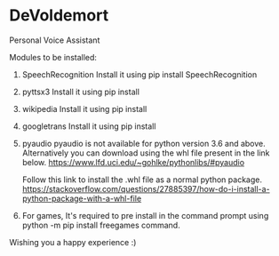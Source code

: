 # DeVoldemort
Personal Voice Assistant

Modules to be installed:
1. SpeechRecognition
    Install it using pip install SpeechRecognition

2. pyttsx3
    Install it using pip install

3. wikipedia
    Install it using pip install

4. googletrans
    Install it using pip install

5. pyaudio
    pyaudio is not available for python version 3.6 and above.
    Alternatively you can download using the whl file present in the 
    link below.
    https://www.lfd.uci.edu/~gohlke/pythonlibs/#pyaudio
    
    Follow this link to install the .whl file as a normal python package.
    https://stackoverflow.com/questions/27885397/how-do-i-install-a-python-package-with-a-whl-file
    
6. For games, It's required to pre install in the command prompt 
   using python -m pip install freegames command.

Wishing you a happy experience :)
